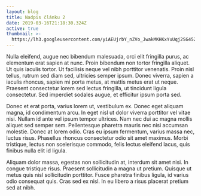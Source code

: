 ```yaml
---
layout: blog
title: Nadpis článku 2
date: 2019-03-16T21:18:30.324Z
active: true
thumbnail: >-
  https://lh3.googleusercontent.com/yiAEUjrbY_nZVo_JwakMKHKxYuUqj2SG452VOKkzS6Y48GwO5r2tjVxpn4gpOqbsVrjzB7bsHqrKu0ux39-APP4mEBr5-lKm0OvEQ_WyDXHKc7vhH22jwvew7WsYcV9NEih3z5CU22UfP0RHNHRpHn-w5mglhHM_BIAnfGDllLk0JHoAWlYudE3SiShJwNXoIWnHT9Jeb4S269aTuU1SU_44VQXIs0CqzdMKhgUU08aP8c7pTrxJ5RS2lZ7PPJV3s9uHbedGNA6b-lodetp3QuqyafPQDV87l9oiWVDuHuawfUVLSsdzJYeFRlb9hLJ_z7Bk86hMfV-tCS-U8Q5j2h4W8D16iIlh9Kr1_zCcnJVYn9aa9vSugkxDA0T38N-I4Dh8e0W7xX_Cml6ocvLarLVrYtN1bGHvuYLwkpxQVwjlZ7UbnxOg62xDZKi9Rl_L475igoLHrG_nSephqKbMjEwqnJcKNfx6mSgRzT4xrPgkcL0AdhNHDyeZ-TWAG0rFoPef3HhxHLRw1B1j4V6PEyEV4ArsWHaA9mlQDtMf_CBWqZFJHxqIbTlADAqEViKsvQ5coxp8EZF6JOLI17t9ycqmFSqHYc3a9xJtyGMSLMGuptKAch0ctmuVmF5FRRyQ6SagDVc6Lt2KY8q7GbJe5FxA-Sp37VCC=w400
---
```

Nulla eleifend, augue nec bibendum malesuada, orci elit fringilla purus, ac elementum erat sapien at nunc. Proin bibendum non tortor fringilla aliquet. Ut quis iaculis tortor. Ut facilisis neque vel nibh porttitor venenatis. Proin nisl tellus, rutrum sed diam sed, ultricies semper ipsum. Donec viverra, sapien a iaculis rhoncus, sapien mi porta metus, at mattis metus erat ut neque. Praesent consectetur lorem sed lectus fringilla, ut tincidunt ligula consectetur. Sed imperdiet sodales augue, et efficitur ipsum porta sed.

Donec et erat porta, varius lorem ut, vestibulum ex. Donec eget aliquam magna, id condimentum arcu. In eget nisl ut dolor viverra porttitor vel vitae nisi. Nullam id ante vel ipsum tempor ultrices. Nam nec dui ac magna mollis aliquet sed semper sem. Pellentesque pharetra mauris nec nisi accumsan molestie. Donec at lorem odio. Cras eu ipsum fermentum, varius massa nec, luctus risus. Phasellus rhoncus consectetur odio sit amet maximus. Morbi tristique, lectus non scelerisque commodo, felis lectus eleifend lacus, quis finibus nulla elit id ligula.

Aliquam dolor massa, egestas non sollicitudin at, interdum sit amet nisi. In congue tristique risus. Praesent sollicitudin a magna ut pretium. Quisque ut metus quis nisl sollicitudin porttitor. Fusce pharetra finibus ligula, id varius odio consequat quis. Cras sed ex nisl. In eu libero a risus placerat pretium sed at nibh. 
